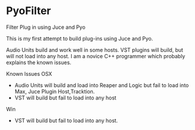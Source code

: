 # PyoFilter
Filter Plug in using Juce and Pyo

This is my first attempt to build plug-ins using Juce and Pyo.

Audio Units build and work well in some hosts.  VST plugins will build, but will not load into any host.
I am a novice C++ programmer which probably explains the known issues.

Known Issues
OSX
- Audio Units will build and load into Reaper and Logic but fail to load into Max, Juce Plugin Host,Tracktion.
- VST will build but fail to load into any host

Win
- VST will build but fail to load into any host.


